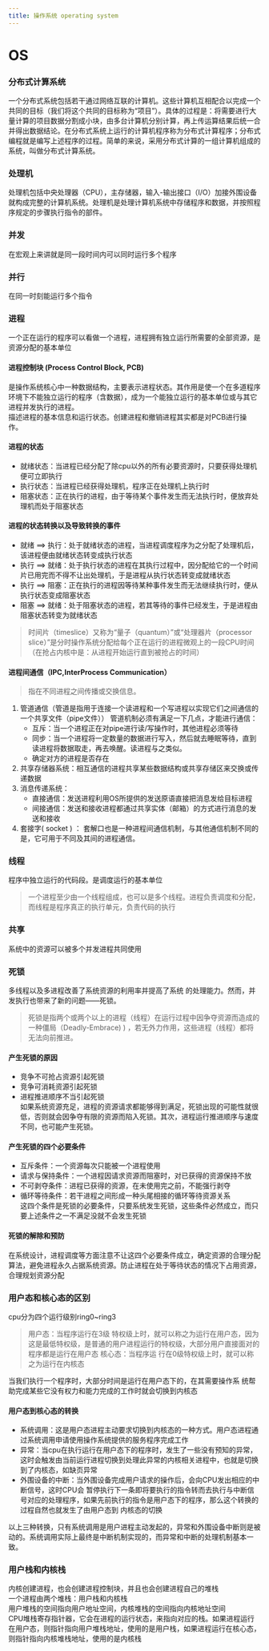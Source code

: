 ```yaml
---
title: 操作系统 operating system
---
```


# OS

### 分布式计算系统
一个分布式系统包括若干通过网络互联的计算机。这些计算机互相配合以完成一个共同的目标（我们将这个共同的目标称为“项目”）。具体的过程是：将需要进行大量计算的项目数据分割成小块，由多台计算机分别计算，再上传运算结果后统一合并得出数据结论。在分布式系统上运行的计算机程序称为分布式计算程序；分布式编程就是编写上述程序的过程。简单的来说，采用分布式计算的一组计算机组成的系统，叫做分布式计算系统。  

### 处理机
处理机包括中央处理器（CPU），主存储器，输入-输出接口（I/O）加接外围设备就构成完整的计算机系统。处理机是处理计算机系统中存储程序和数据，并按照程序规定的步骤执行指令的部件。
### 并发
在宏观上来讲就是同一段时间内可以同时运行多个程序

### 并行
在同一时刻能运行多个指令

### 进程
一个正在运行的程序可以看做一个进程，进程拥有独立运行所需要的全部资源，是资源分配的基本单位

#### 进程控制块 (Process Control Block, PCB)  
是操作系统核心中一种数据结构，主要表示进程状态。其作用是使一个在多道程序环境下不能独立运行的程序（含数据），成为一个能独立运行的基本单位或与其它进程并发执行的进程。  
描述进程的基本信息和运行状态。创建进程和撤销进程其实都是对PCB进行操作。

#### 进程的状态
* 就绪状态：当进程已经分配了除cpu以外的所有必要资源时，只要获得处理机便可立即执行
* 执行状态：当进程已经获得处理机，程序正在处理机上执行时
* 阻塞状态：正在执行的进程，由于等待某个事件发生而无法执行时，便放弃处理机而处于阻塞状态

#### 进程的状态转换以及导致转换的事件
* 就绪 ==> 执行：处于就绪状态的进程，当进程调度程序为之分配了处理机后，该进程便由就绪状态转变成执行状态
* 执行 ==> 就绪：处于执行状态的进程在其执行过程中，因分配给它的一个时间片已用完而不得不让出处理机，于是进程从执行状态转变成就绪状态
* 执行 ==> 阻塞：正在执行的进程因等待某种事件发生而无法继续执行时，便从执行状态变成阻塞状态
* 阻塞 ==> 就绪：处于阻塞状态的进程，若其等待的事件已经发生，于是进程由阻塞状态转变为就绪状态
>时间片（timeslice）又称为“量子（quantum）”或“处理器片（processor slice）”是分时操作系统分配给每个正在运行的进程微观上的一段CPU时间（在抢占内核中是：从进程开始运行直到被抢占的时间）  

#### 进程间通信（IPC,InterProcess Communication）
> 指在不同进程之间传播或交换信息。
1. 管道通信（管道是指用于连接一个读进程和一个写进程以实现它们之间通信的一个共享文件（pipe文件））
    管道机制必须有满足一下几点，才能进行通信：
    * 互斥：当一个进程正在对pipe进行读/写操作时，其他进程必须等待
    * 同步：当一个进程将一定数量的数据进行写入，然后就去睡眠等待，直到读进程将数据取走，再去唤醒。读进程与之类似。
    * 确定对方的进程是否存在
2. 共享存储器系统：相互通信的进程共享某些数据结构或共享存储区来交换或传递数据
3. 消息传递系统：  
    * 直接通信：发送进程利用OS所提供的发送原语直接把消息发给目标进程
    * 间接通信：发送和接收进程都通过共享实体（邮箱）的方式进行消息的发送和接收
4. 套接字( socket ) ： 套解口也是一种进程间通信机制，与其他通信机制不同的是，它可用于不同及其间的进程通信。

### 线程
程序中独立运行的代码段。是调度运行的基本单位

> 一个进程至少由一个线程组成，也可以是多个线程。进程负责调度和分配，而线程是程序真正的执行单元，负责代码的执行

### 共享
系统中的资源可以被多个并发进程共同使用

### 死锁  
多线程以及多进程改善了系统资源的利用率并提高了系统 的处理能力。然而，并发执行也带来了新的问题——死锁。
> 死锁是指两个或两个以上的进程（线程）在运行过程中因争夺资源而造成的一种僵局（Deadly-Embrace) ) ，若无外力作用，这些进程（线程）都将无法向前推进。

#### 产生死锁的原因
* 竞争不可抢占资源引起死锁 
* 竞争可消耗资源引起死锁
* 进程推进顺序不当引起死锁   
如果系统资源充足，进程的资源请求都能够得到满足，死锁出现的可能性就很低，否则就会因争夺有限的资源而陷入死锁。其次，进程运行推进顺序与速度不同，也可能产生死锁。 

#### 产生死锁的四个必要条件  
* 互斥条件：一个资源每次只能被一个进程使用
* 请求与保持条件：一个进程因请求资源而阻塞时，对已获得的资源保持不放
* 不可剥夺条件：进程已获得的资源，在未使用完之前，不能强行剥夺
* 循环等待条件：若干进程之间形成一种头尾相接的循环等待资源关系  
这四个条件是死锁的必要条件，只要系统发生死锁，这些条件必然成立，而只要上述条件之一不满足没就不会发生死锁

#### 死锁的解除和预防  
在系统设计，进程调度等方面注意不让这四个必要条件成立，确定资源的合理分配算法，避免进程永久占据系统资源。防止进程在处于等待状态的情况下占用资源，合理规划资源分配

### 用户态和核心态的区别     
cpu分为四个运行级别ring0~ring3
> 用户态：当程序运行在3级 特权级上时，就可以称之为运行在用户态，因为这是最低特权级，是普通的用户进程运行的特权级，大部分用户直接面对的程序都是运行在用户态
> 核心态：当程序运 行在0级特权级上时，就可以称之为运行在内核态  

当我们执行一个程序时，大部分时间是运行在用户态下的，在其需要操作系 统帮助完成某些它没有权力和能力完成的工作时就会切换到内核态

#### 用户态到核心态的转换  
* 系统调用：这是用户态进程主动要求切换到内核态的一种方式。用户态进程通过系统调用申请使用操作系统提供的服务程序完成工作
* 异常：当cpu在执行运行在用户态下的程序时，发生了一些没有预知的异常，这时会触发由当前运行进程切换到处理此异常的内核相关进程中，也就是切换到了内核态，如缺页异常
* 外围设备的中断：当外围设备完成用户请求的操作后，会向CPU发出相应的中断信号，这时CPU会 暂停执行下一条即将要执行的指令转而去执行与中断信号对应的处理程序，如果先前执行的指令是用户态下的程序，那么这个转换的过程自然也就发生了由用户态到 内核态的切换  

以上三种转换，只有系统调用是用户进程主动发起的，异常和外围设备中断则是被动的。系统调用实际上最终是中断机制实现的，而异常和中断的处理机制基本一致。

### 用户栈和内核栈  
内核创建进程，也会创建进程控制块，并且也会创建进程自己的堆栈  
一个进程由两个堆栈：用户栈和内核栈  
用户堆栈的空间指向用户地址空间，内核堆栈的空间指向内核地址空间  
CPU堆栈寄存指针器，它会在进程的运行状态，来指向对应的栈。如果进程运行在用户态，则指针指向用户堆栈地址，使用的是用户栈，如果进程运行在核心态，则指针指向内核堆栈地址，使用的是内核栈  
